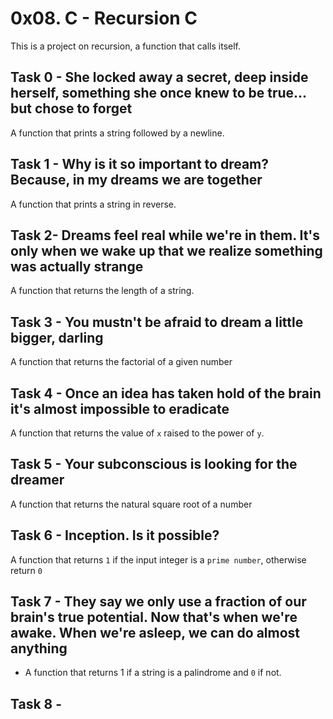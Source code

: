 # 0x08. C - Recursion C
This is a project on recursion, a function that calls itself.

## Task 0 - She locked away a secret, deep inside herself, something she once knew to be true... but chose to forget
A function that prints a string followed by a newline.

## Task 1 - Why is it so important to dream? Because, in my dreams we are together
A function that prints a string in reverse.

## Task 2- Dreams feel real while we're in them. It's only when we wake up that we realize something was actually strange
A function that returns the length of a string.

## Task 3 - You mustn't be afraid to dream a little bigger, darling
A function that returns the factorial of a given number

## Task 4 - Once an idea has taken hold of the brain it's almost impossible to eradicate
A function that returns the value of ```x``` raised to the power of ```y```.

## Task 5 - Your subconscious is looking for the dreamer
A function that returns the natural square root of a number

## Task 6 - Inception. Is it possible?
A function that returns ```1``` if the input integer is a ```prime number```, otherwise return ```0```

## Task 7 - They say we only use a fraction of our brain's true potential. Now that's when we're awake. When we're asleep, we can do almost anything
- A function that returns 1 if a string is a palindrome and ```0``` if not.

## Task 8 - 
